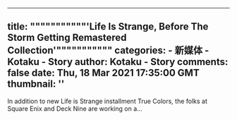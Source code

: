 
---
title: """""""""""'Life Is Strange, Before The Storm Getting Remastered Collection'"""""""""""
categories: 
    - 新媒体
    - Kotaku - Story
author: Kotaku - Story
comments: false
date: Thu, 18 Mar 2021 17:35:00 GMT
thumbnail: ''
---

<div>   
In addition to new Life is Strange installment True Colors, the folks at Square Enix and Deck Nine are working on a…  
</div>
            